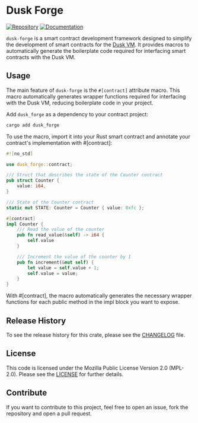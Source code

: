 # Dusk Forge

[![Repository](https://img.shields.io/badge/github-dusk%20forge-blueviolet?logo=github)](https://github.com/HDauven/dusk-forge)
[![Documentation](https://img.shields.io/badge/docs-dusk%20forge-blue?logo=rust)](https://docs.rs/dusk-forge/)

`dusk-forge` is a smart contract development framework designed to simplify the
development of smart contracts for the
[Dusk VM](https://github.com/dusk-network/rusk/tree/master/vm). It provides
macros to automatically generate the boilerplate code required for interfacing
smart contracts with the Dusk VM.

## Usage

The main feature of `dusk-forge` is the `#[contract]` attribute macro. This
macro automatically generates wrapper functions required for interfacing with
the Dusk VM, reducing boilerplate code in your project.

Add `dusk_forge` as a dependency to your contract project:

```sh
cargo add dusk_forge
```

To use the macro, import it into your Rust smart contract and annotate your
contract's implementation with #[contract]:

```rust
#![no_std]

use dusk_forge::contract;

/// Struct that describes the state of the Counter contract
pub struct Counter {
    value: i64,
}

/// State of the Counter contract
static mut STATE: Counter = Counter { value: 0xfc };

#[contract]
impl Counter {
    /// Read the value of the counter
    pub fn read_value(&self) -> i64 {
        self.value
    }

    /// Increment the value of the counter by 1
    pub fn increment(&mut self) {
        let value = self.value + 1;
        self.value = value;
    }
}
```

With #[contract], the macro automatically generates the necessary wrapper
functions for each public method in the impl block you want to expose.

## Release History

To see the release history for this crate, please see the
[CHANGELOG](./CHANGELOG.md) file.

## License

This code is licensed under the Mozilla Public License Version 2.0 (MPL-2.0).
Please see the [LICENSE](./LICENSE) for further details.

## Contribute

If you want to contribute to this project, feel free to open an issue, fork the
repository and open a pull request.

